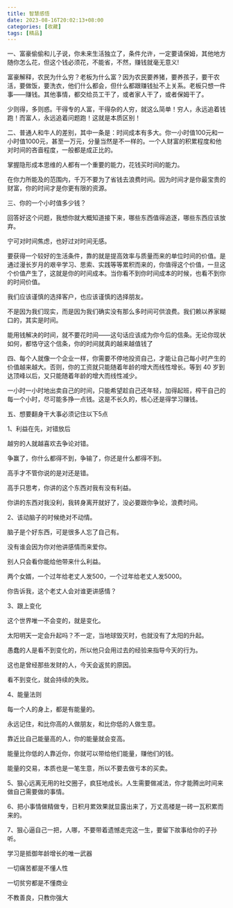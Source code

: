 ```yaml
---
title: 智慧感悟
date: 2023-08-16T20:02:13+08:00
categories: [收藏]
tags: [精品]
---
```


一、富豪偷偷和儿子说，你未来生活独立了，条件允许，一定要请保姆，其他地方随你怎么花，但这个钱必须花，不能省，不然，赚钱就毫无意义!



富豪解释，农民为什么穷？老板为什么富？因为农民要养猪，要养孩子，要干农活，要做饭，要洗衣，他们什么都会，但什么都跟赚钱扯不上关系。老板只想一件事——赚钱。其他事情，都交给员工干了，或者家人干了，或者保姆干了。



少则得，多则惑。干得专的人富，干得杂的人穷，就这么简单！穷人，永远追着钱跑！而富人，永远追着问题跑！这就是本质区别！



二、普通人和牛人的差别，其中一条是：时间成本有多大。你一小时值100元和一小时值1000元，甚至一万元，分量当然是不一样的。一个人财富的积累程度和他对时间的吝啬程度，一般都是成正比的。



掌握隐形成本思维的人都有一个重要的能力，花钱买时间的能力。



在你力所能及的范围内，千万不要为了省钱去浪费时间。因为时间才是你最宝贵的财富，你的时间才是你更有限的资源。



三、你的一个小时值多少钱？



回答好这个问题，我想你就大概知道接下来，哪些东西值得追逐，哪些东西应该放弃。



宁可对时间焦虑，也好过对时间无感。



要获得一个较好的生活条件，靠的就是提高效率与质量而来的单位时间的价值。是通过漫长岁月的艰辛学习、思索、实践等等累积而来的，你值得这个价值，一旦这个价值产生了，这就是你的时间成本。当你看不到你时间成本的时候，也看不到你的时间价值。



我们应该谨慎的选择客户，也应该谨慎的选择朋友。



不是因为我们现实，而是因为我们确实没有那么多时间可供浪费。我们赖以养家糊口的，其实是时间。



能用钱解决的时间，就不要花时间——这句话应该成为你今后的信条。无论你现状如何，都恪守这个信条，你的时间就真的越来越值钱了



四、每个人就像一个企业一样，你需要不停地投资自己，才能让自己每小时产生的价值越来越大。否则，你的工资就只能随着年龄的增大而线性增长。等到 40 岁到达顶峰以后，又只能随着年龄的增大而线性减少。



一小时一小时地出卖自己的时间，只能希望趁自己还年轻，加得起班，榨干自己的每一个小时，尽可能多挣一点钱。这是不长久的，核心还是得学习赚钱。



五、想要翻身干大事必须记住以下5点



1、利益在先，对错放后



越穷的人就越喜欢去争论对错。



争赢了，你什么都得不到，争输了，你还是什么都得不到。



高手才不管你说的是对还是错。



高手只思考，你讲的这个东西对我有没有利益。



你讲的东西对我没利，我转身离开就好了，没必要跟你争论，浪费时间。







2、该动脑子的时候绝对不动情。



脑子是个好东西，可是很多人忘了自己有。



没有谁会因为你对他讲感情而来爱你。



别人只会看你能给他带来什么利益。



两个女婿，一个过年给老丈人发500，一个过年给老丈人发5000。



你告诉我，这个老丈人会对谁更讲感情？







3、跟上变化



这个世界唯一不会变的，就是变化。



太阳明天一定会升起吗？不一定，当地球毁灭时，也就没有了太阳的升起。



愚蠢的人是看不到变化的，所以他只会用过去的经验来指导今天的行为。



这也是曾经那些发财的人，今天会返贫的原因。



看不到变化，就会持续的失败。







4、能量法则



每一个人的身上，都是有能量的。



永远记住，和比你高的人做朋友，和比你低的人做生意。



靠近比自己能量高的人，你的能量就会变高。



能量比你低的人靠近你，你就可以带给他们能量，赚他们的钱。



能量的交易，本质也是一笔生意，所以不要去做亏本的买卖。







5、狠心远离无用的社交圈子，疯狂地成长。人生需要做减法，你才能腾出时间来做自己需要做的事情。



6、把小事情做精做专，日积月累效果就显露出来了，万丈高楼是一砖一瓦积累而来的。



7、狠心逼自己一把，人哪，不要带着遗憾走完这一生，要留下故事给你的子孙听。







学习是抵御年龄增长的唯一武器



一切痛苦都是不懂人性



一切贫穷都是不懂商业



不教善良，只教你强大